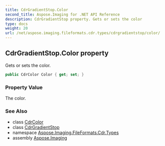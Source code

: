 ```yaml
---
title: CdrGradientStop.Color
second_title: Aspose.Imaging for .NET API Reference
description: CdrGradientStop property. Gets or sets the color
type: docs
weight: 20
url: /net/aspose.imaging.fileformats.cdr.types/cdrgradientstop/color/
---
```

## CdrGradientStop.Color property

Gets or sets the color.

```csharp
public CdrColor Color { get; set; }
```

### Property Value

The color.

### See Also

* class [CdrColor](../../cdrcolor/)
* class [CdrGradientStop](../)
* namespace [Aspose.Imaging.FileFormats.Cdr.Types](../../cdrgradientstop/)
* assembly [Aspose.Imaging](../../../)


